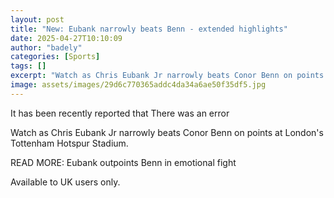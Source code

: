 ```yaml
---
layout: post
title: "New: Eubank narrowly beats Benn - extended highlights"
date: 2025-04-27T10:10:09
author: "badely"
categories: [Sports]
tags: []
excerpt: "Watch as Chris Eubank Jr narrowly beats Conor Benn on points at London's Tottenham Hotspur Stadium."
image: assets/images/29d6c770365addc4da34a6ae50f35df5.jpg
---
```


It has been recently reported that There was an error

Watch as Chris Eubank Jr narrowly beats Conor Benn on points at London's Tottenham Hotspur Stadium.

READ MORE: Eubank outpoints Benn in emotional fight

Available to UK users only.

